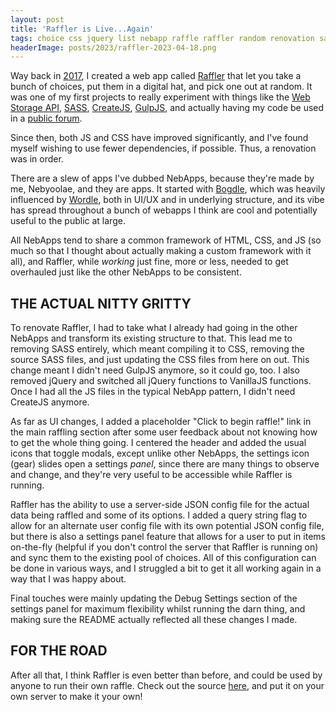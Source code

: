 ```yaml
---
layout: post
title: 'Raffler is Live...Again'
tags: choice css jquery list nebapp raffle raffler random renovation sass tool web web-app web-storage-api
headerImage: posts/2023/raffler-2023-04-18.png
---
```


Way back in <a href="/blog/2017/08/14/raffler-ftw">2017</a>, I created a web app called <a href="https://raffler.neb.host">Raffler</a> that let you take a bunch of choices, put them in a digital hat, and pick one out at random. It was one of my first projects to really experiment with things like the <a href="https://developer.mozilla.org/en-US/docs/Web/API/Web_Storage_API">Web Storage API</a>, <a href="https://sass-lang.com">SASS</a>, <a href="https://createjs.com">CreateJS</a>, <a href="https://gulpjs.com">GulpJS</a>, and actually having my code be used in a <a href="https://uccsc.ucsd.edu">public forum</a>.

Since then, both JS and CSS have improved significantly, and I've found myself wishing to use fewer dependencies, if possible. Thus, a renovation was in order.

<!--more-->

There are a slew of apps I've dubbed NebApps, because they're made by me, Nebyoolae, and they are apps. It started with <a href="https://bogdle.neb.host">Bogdle</a>, which was heavily influenced by <a href="https://nytimes.com/games/wordle.html">Wordle</a>, both in UI/UX and in underlying structure, and its vibe has spread throughout a bunch of webapps I think are cool and potentially useful to the public at large.

All NebApps tend to share a common framework of HTML, CSS, and JS (so much so that I thought about actually making a custom framework with it all), and Raffler, while _working_ just fine, more or less, needed to get overhauled just like the other NebApps to be consistent.

## THE ACTUAL NITTY GRITTY

To renovate Raffler, I had to take what I already had going in the other NebApps and transform its existing structure to that. This lead me to removing SASS entirely, which meant compiling it to CSS, removing the source SASS files, and just updating the CSS files from here on out. This change meant I didn't need GulpJS anymore, so it could go, too. I also removed jQuery and switched all jQuery functions to VanillaJS functions. Once I had all the JS files in the typical NebApp pattern, I didn't need CreateJS anymore.

As far as UI changes, I added a placeholder "Click to begin raffle!" link in the main raffling section after some user feedback about not knowing how to get the whole thing going. I centered the header and added the usual icons that toggle modals, except unlike other NebApps, the settings icon (gear) slides open a settings _panel_, since there are many things to observe and change, and they're very useful to be accessible while Raffler is running.

Raffler has the ability to use a server-side JSON config file for the actual data being raffled and some of its options. I added a query string flag to allow for an alternate user config file with its own potential JSON config file, but there is also a settings panel feature that allows for a user to put in items on-the-fly (helpful if you don't control the server that Raffler is running on) and sync them to the existing pool of choices. All of this configuration can be done in various ways, and I struggled a bit to get it all working again in a way that I was happy about.

Final touches were mainly updating the Debug Settings section of the settings panel for maximum flexibility whilst running the darn thing, and making sure the README actually reflected all these changes I made.

## FOR THE ROAD

After all that, I think Raffler is even better than before, and could be used by anyone to run their own raffle. Check out the source <a href="https://github.com/michaelchadwick/raffler">here</a>, and put it on your own server to make it your own!
